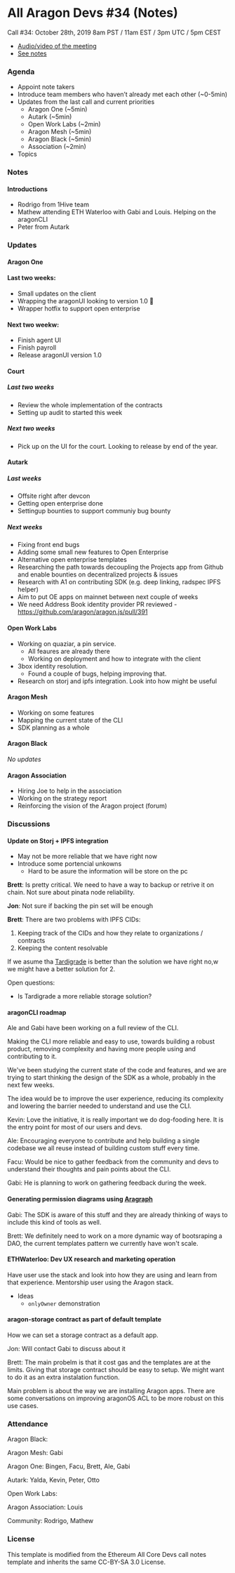 
# All Aragon Devs #34 (Notes)
Call #34: October 28th, 2019 8am PST / 11am EST / 3pm UTC / 5pm CEST

- [Audio/video of the meeting](https://youtu.be/ZgKixDB9WMw)
- [See notes](#notes)

### Agenda
* Appoint note takers
* Introduce team members who haven’t already met each other (~0-5min)
* Updates from the last call and current priorities
    * Aragon One (~5min)
    * Autark (~5min)
    * Open Work Labs (~2min)
    * Aragon Mesh (~5min)
    * Aragon Black (~5min)
    * Association (~2min)
* Topics


### Notes

#### Introductions
- Rodrigo from 1Hive team
- Mathew attending ETH Waterloo with Gabi and Louis. Helping on the aragonCLI
- Peter from Autark

### Updates

#### Aragon One

#### Last two weeks:
- Small updates on the client
- Wrapping the aragonUI looking to version 1.0 🎉
- Wrapper hotfix to support open enterprise

#### Next two weekw:
- Finish agent UI
- Finish payroll
- Release aragonUI version 1.0


#### Court
##### Last two weeks
- Review the whole implementation of the contracts
- Setting up audit to started this week

##### Next two weeks
- Pick up on the UI for the court. Looking to release by end of the year.



#### Autark

##### Last weeks

- Offsite right after devcon
- Getting open enterprise done
- Settingup bounties to support communiy bug bounty

##### Next weeks

- Fixing front end bugs
- Adding some small new features to Open Enterprise
- Alternative open enterprise templates
- Researching the path towards decoupling the Projects app from Github and enable bounties on decentralized projects & issues
- Research with A1 on contributing SDK (e.g. deep linking, radspec IPFS helper)
- Aim to put OE apps on mainnet between next couple of weeks
- We need Address Book identity provider PR reviewed - https://github.com/aragon/aragon.js/pull/391

#### Open Work Labs

- Working on quaziar, a pin service.
    - All feaures are already there
    - Working on deployment and how to integrate with the client
- 3box identity resolution.
    - Found a couple of bugs, helping improving that.
- Research on storj and ipfs integration. Look into how might be useful

#### Aragon Mesh

- Working on some features
- Mapping the current state of the CLI
- SDK planning as a whole

#### Aragon Black

*No updates*

#### Aragon Association

- Hiring Joe to help in the association
- Working on the strategy report
- Reinforcing the vision of the Aragon project (forum)

### Discussions

#### Update on Storj + IPFS integration

- May not be more reliable that we have right now
- Introduce some portencial unkowns
    - Hard to be asure the information will be store on the pc

**Brett**: Is pretty critical. We need to have a way to backup or retrive it on chain. Not sure about pinata node reliability.

**Jon**: Not sure if backing the pin set will be enough

**Brett**: There are two problems with IPFS CIDs:
1. Keeping track of the CIDs and how they relate to organizations / contracts
2. Keeping the content resolvable

If we asume tha [Tardigrade](https://tardigrade.io) is better than the solution we have right no,w we might have a better solution for 2.

Open questions:
- Is Tardigrade a more reliable storage solution?


#### aragonCLI roadmap

Ale and Gabi have been working on a full review of the CLI.

Making the CLI more reliable and easy to use, towards building a robust product, removing complexity and having more people using and contributing to it.

We've been studying the current state of the code and features, and we are trying to start thinking the design of the SDK as a whole, probably in the next few weeks.

The idea would be to improve the user experience, reducing its complexity and lowering the barrier needed to understand and use the CLI.

Kevin: Love the initiative, it is really important we do dog-fooding here. It is the entry point for most of our users and devs.

Ale: Encouraging everyone to contribute and help building a single codebase we all reuse instead of building custom stuff every time.

Facu: Would be nice to gather feedback from the community and devs to understand their thoughts and pain points about the CLI.

Gabi: He is planning to work on gathering feedback during the week.

#### Generating permission diagrams using [Aragraph](https://github.com/ConsenSys/aragraph#aragraph)

Gabi: The SDK is aware of this stuff and they are already thinking of ways to include this kind of tools as well.

Brett: We definitely need to work on a more dynamic way of bootsraping a DAO, the current templates pattern we currently have won't scale.


#### ETHWaterloo: Dev UX research and marketing operation

Have user use the stack and look into how they are using and learn from that experience.
Mentorship user using the Aragon stack.

- Ideas
    - `onlyOwner` demonstration

#### aragon-storage contract as part of default template

How we can set a storage contract as a default app.

Jon: Will contact Gabi to discuss about it

Brett: The main probelm is that it cost gas and the templates are at the limits.
Giving that storage contract should be easy to setup. We might want to do it as an extra instalation function.

Main problem is about the way we are installing Aragon apps. There are some conversations on improving aragonOS ACL to be more robust on this use cases.



### Attendance

Aragon Black:

Aragon Mesh: Gabi

Aragon One: Bingen, Facu, Brett, Ale, Gabi

Autark: Yalda, Kevin, Peter, Otto

Open Work Labs:

Aragon Association: Louis

Community: Rodrigo, Mathew

### License
This template is modified from the Ethereum All Core Devs call notes template and inherits the same CC-BY-SA 3.0 License.
